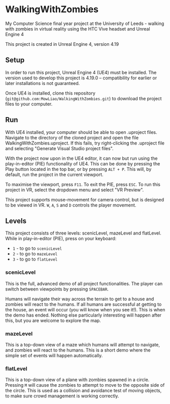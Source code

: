 # WalkingWithZombies
My Computer Science final year project at the University of Leeds - walking with zombies in virtual reality using the HTC Vive headset and Unreal Engine 4

This project is created in Unreal Engine 4, version 4.19

## Setup

In order to run this project, Unreal Engine 4 (UE4) must be installed. The version used to develop this project is 4.19.0 – compatibility for earlier or later installations is not guaranteed.

Once UE4 is installed, clone this repository (`git@github.com:MowLiao/WalkingWithZombies.git`) to download the project files to your computer.

## Run

With UE4 installed, your computer should be able to open .uproject files. Navigate to the directory of the cloned project and open the file WalkingWithZombies.uproject. If this fails, try right-clicking the .uproject file and selecting "Generate Visual Studio project files".

With the project now upon in the UE4 editor, it can now but run using the play-in-editor (PIE) functionality of UE4. This can be done by pressing the Play button located in the top bar, or by pressing `ALT + P`. This will, by default, run the project in the current viewport. 

To maximise the viewport, press `F11`. 
To exit the PIE, press `ESC`.
To run this project in VR, select the dropdown menu and select "VR Preview".

This project supports mouse-movement for camera control, but is designed to be viewed in VR.
`W`, `A`, `S` and `D` controls the player movement.

## Levels

This project consists of three levels: scenicLevel, mazeLevel and flatLevel. While in play-in-editor (PIE), press on your keyboard:
* `1` - to go to `scenicLevel`
* `2` - to go to `mazeLevel`
* `3` - to go to `flatLevel`

### scenicLevel

This is the full, advanced demo of all project functionalities. The player can switch between viewpoints by pressing `SPACEBAR`.

Humans will navigate their way across the terrain to get to a house and zombies will react to the humans. If all humans are successful at getting to the house, an event will occur (you will know when you see it!). This is when the demo has ended. Nothing else particularly interesting will happen after this, but you are welcome to explore the map.

### mazeLevel

This is a top-down view of a maze which humans will attempt to navigate, and zombies will react to the humans. This is a short demo where the simple set of events will happen automatically. 

### flatLevel

This is a top-down view of a plane with zombies spawned in a circle. Pressing `M` will cause the zombies to attempt to move to the opposite side of the circle. This is used as a collision and avoidance test of moving objects, to make sure crowd management is working correctly.

